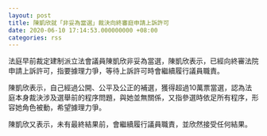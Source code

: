 ```yaml
---
layout: post
title: 陳凱欣就「非妥為當選」裁決向終審庭申請上訴許可
date: 2020-06-10 17:14:53.000000000 +08:00
categories: rss
---
```


法庭早前裁定建制派立法會議員陳凱欣非妥為當選，陳凱欣表示，已經向終審法院申請上訴許可，指要據理力爭，等待上訴許可時會繼續履行議員職責。

陳凱欣表示，自己經過公開、公平及公正的補選，獲得超過10萬票當選，認為法庭本身裁決涉及選舉前的程序問題，與她並無關係，又指參選時依足所有程序，形容她角色被動，希望據理力爭。

陳凱欣又表示，未有最終結果前，會繼續履行議員職責，並欣然接受任何結果。

